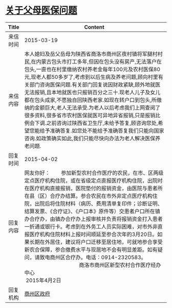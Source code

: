 # [关于父母医保问题](http://www.shangluo.gov.cn/zmhd/ldxxxx.jsp?urltype=leadermail.LeaderMailContentUrl&wbtreeid=1112&leadermailid=3022)

| Title |                                                                                                                                                                                                                                      Content                                                                                                                                                                                                                                       |
|:-----:|------------------------------------------------------------------------------------------------------------------------------------------------------------------------------------------------------------------------------------------------------------------------------------------------------------------------------------------------------------------------------------------------------------------------------------------------------------------------------------|
| 来信时间  | 2015-03-19                                                                                                                                                                                                                                                                                                                                                                                                                                                                         |
| 来信内容  | 本人媳妇及岳父岳母为陕西省商洛市商州区夜村镇将军腿村村民,在内蒙古包头市打工多年,但因在包头没有房产,无法落户在包头,一直也在村里缴纳农村养老金每年100元及农村医保80元,现老人都50多岁了,考虑到以后生病及养老问题,顾向村里有关部门咨询医保问题.有关部门回复说因财政紧缺,顾外地就医无法报销,且本地就医也只报销百分之三十.现老人儿子及女儿都在包头成家,不愿独自回陕西老家.如现在转户口到包头,所缴纳的金额巨大,老人无法承受.为老人以后考虑我们上网查阅了很多资料,很多省市农村医保就医可异地异省报销,只是报销比例会下调.之前咨询过陕西省卫生厅,未给予答复,顾咨询您处,希望您能给予准确答复.如您处不能给予准确答复我们只能向国家咨询.如政策确实如此,我们只能尽快向办法为老人解决医保养老问题.                                                                                                                         |
| 回复时间  | 2015-04-02                                                                                                                                                                                                                                                                                                                                                                                                                                                                         |
| 回复内容  | 网友你好：        参加新型农村合作医疗的农民，在市、区两级定点医疗机构住院，或在省级定点直报医疗机构住院，出院时在医疗机构直接报销，医院垫付的报销资金，由医院与患者所在县（区）合疗办结算。参合农民在市外非定点医疗机构住院，出院后将住院材料（病历、费用清单复印件；诊断证明、结算发票、《合疗证》、《户口本》原件等）交患者户口所在镇办合疗办，由镇办合疗办上报审核并负责将报销资金打入患者一折通或银行卡。考虑到在外务工人员实际困难，对市外非直报医疗机构住院材料上报时间顺延至参合次年的3月20日。如果长期在外居住，建议将户口迁移至居住地，可就地参合享受新农合保障，参合缴费水平与现居地不会有明显差距。如有疑问，请致电商州区合疗办。电话：0914-2320583。　　　　　　　　　　　　                                    　商洛市商州区新型农村合作医疗经办中心　　　　　　　　　　　　　                                             2015年4月2日 |
| 回复机构  | [商州区政府](../../category/agencies/商州区政府.md)                                                                                                                                                                                                                                                                                                                                                                                                                                          |